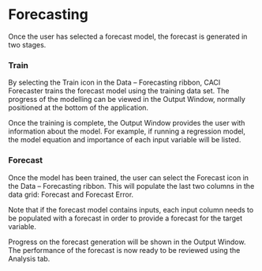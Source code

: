 # Forecasting

Once the user has selected a forecast model, the forecast is generated in two stages.

### Train
By selecting the Train icon in the Data – Forecasting ribbon, CACI Forecaster trains the forecast model using the training data set.  The progress of the modelling can be viewed in the Output Window, normally positioned at the bottom of the application.

Once the training is complete, the Output Window provides the user with information about the model.  For example, if running a regression model, the model equation and importance of each input variable will be listed.


### Forecast
Once the model has been trained, the user can select the Forecast icon in the Data – Forecasting ribbon.  This will populate the last two columns in the data grid: Forecast and Forecast Error.

Note that if the forecast model contains inputs, each input column needs to be populated with a forecast in order to provide a forecast for the target variable.

Progress on the forecast generation will be shown in the Output Window.  The performance of the forecast is now ready to be reviewed using the Analysis tab.
